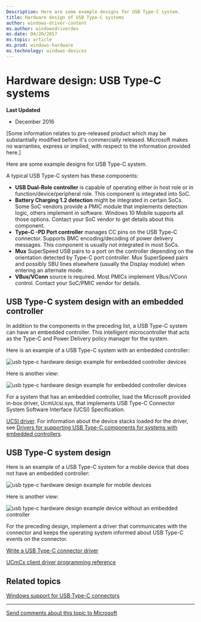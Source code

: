 ```yaml
---
Description: Here are some example designs for USB Type-C system.
title: Hardware design of USB Type-C systems
author: windows-driver-content
ms.author: windowsdriverdev
ms.date: 04/20/2017
ms.topic: article
ms.prod: windows-hardware
ms.technology: windows-devices
---
```


# Hardware design: USB Type-C systems


**Last Updated**

-   December 2016

\[Some information relates to pre-released product which may be substantially modified before it's commercially released. Microsoft makes no warranties, express or implied, with respect to the information provided here.\]

Here are some example designs for USB Type-C system.

A typical USB Type-C system has these components:

-   **USB Dual-Role controller** is capable of operating either in host role or in function/device/peripheral role. This component is integrated into SoC.
-   **Battery Charging 1.2 detection** might be integrated in certain SoCs. Some SoC vendors provide a PMIC module that implements detection logic, others implement in software. Windows 10 Mobile supports all those options. Contact your SoC vendor to get details about this component.
-   **Type-C -PD Port controller** manages CC pins on the USB Type-C connector. Supports BMC encoding/decoding of power delivery messages. This component is usually not integrated in most SoCs.
-   **Mux** SuperSpeed USB pairs to a port on the controller depending on the orientation detected by Type-C port controller. Mux SuperSpeed pairs and possibly SBU lines elsewhere (usually the Display module) when entering an alternate mode.
-   **VBus/VConn** source is required. Most PMICs implement VBus/VConn control. Contact your SoC/PMIC vendor for details.

## <a href="" id="emb"></a>USB Type-C system design with an embedded controller


In addition to the components in the preceding list, a USB Type-C system can have an embedded controller. This intelligent microcontroller that acts as the Type-C and Power Delivery policy manager for the system.

Here is an example of a USB Type-C system with an embedded controller:

![usb type-c hardware design example for embedded controller devices](images/type-c-hw1.png)

Here is another view:

![usb type-c hardware design example for embedded controller devices](images/type-c-hw1-1.png)

For a system that has an embedded controller, load the Microsoft provided in-box driver, UcmUcsi.sys, that implements USB Type-C Connector System Software Interface (UCSI) Specification.

[UCSI driver](ucsi.md). For information about the device stacks loaded for the driver, see [Drivers for supporting USB Type-C components for systems with embedded controllers](architecture--usb-type-c-in-a-windows-system.md#drivers).

## <a href="" id="hardware"></a>USB Type-C system design


Here is an example of a USB Type-C system for a mobile device that does not have an embedded controller:

![usb type-c hardware design example for mobile devices](images/type-c-hw2.png)

Here is another view:

![usb type-c hardware design example device without an embedded controller](images/type-c-hw2-1.png)

For the preceding design, implement a driver that communicates with the connector and keeps the operating system informed about USB Type-C events on the connector.

[Write a USB Type-C connector driver](bring-up-a-usb-type-c-connector-on-a-windows-system.md)

[UCmCx client driver programming reference](https://msdn.microsoft.com/library/windows/hardware/mt188011)

## Related topics
[Windows support for USB Type-C connectors](oem-tasks-for-bringing-up-a-usb-typec.md)  

--------------------
[Send comments about this topic to Microsoft](mailto:wsddocfb@microsoft.com?subject=Documentation%20feedback%20%5Busbcon\buses%5D:%20Hardware%20design:%20USB%20Type-C%20systems%20%20RELEASE:%20%281/26/2017%29&body=%0A%0APRIVACY%20STATEMENT%0A%0AWe%20use%20your%20feedback%20to%20improve%20the%20documentation.%20We%20don't%20use%20your%20email%20address%20for%20any%20other%20purpose,%20and%20we'll%20remove%20your%20email%20address%20from%20our%20system%20after%20the%20issue%20that%20you're%20reporting%20is%20fixed.%20While%20we're%20working%20to%20fix%20this%20issue,%20we%20might%20send%20you%20an%20email%20message%20to%20ask%20for%20more%20info.%20Later,%20we%20might%20also%20send%20you%20an%20email%20message%20to%20let%20you%20know%20that%20we've%20addressed%20your%20feedback.%0A%0AFor%20more%20info%20about%20Microsoft's%20privacy%20policy,%20see%20http://privacy.microsoft.com/default.aspx. "Send comments about this topic to Microsoft")


